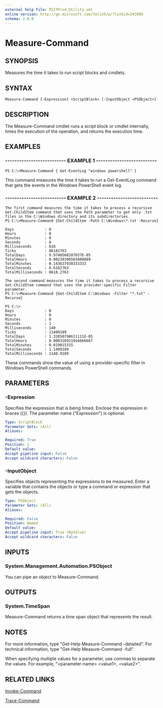 ```yaml
---
external help file: PSITPro4_Utility.xml
online version: http://go.microsoft.com/fwlink/p/?linkid=293989
schema: 2.0.0
---
```


# Measure-Command
## SYNOPSIS
Measures the time it takes to run script blocks and cmdlets.

## SYNTAX

```
Measure-Command [-Expression] <ScriptBlock> [-InputObject <PSObject>]
```

## DESCRIPTION
The Measure-Command cmdlet runs a script block or cmdlet internally, times the execution of the operation, and returns the execution time.

## EXAMPLES

### -------------------------- EXAMPLE 1 --------------------------
```
PS C:\>Measure-Command { Get-EventLog "windows powershell" }
```

This command measures the time it takes to run a Get-EventLog command that gets the events in the Windows PowerShell event log.

### -------------------------- EXAMPLE 2 --------------------------
```
The first command measures the time it takes to process a recursive Get-ChildItem command that uses the Path parameter to get only .txt files in the C:\Windows directory and its subdirectories.
PS C:\>Measure-Command {Get-ChildItem -Path C:\Windows\*.txt -Recurse}

Days              : 0
Hours             : 0
Minutes           : 0
Seconds           : 8
Milliseconds      : 618
Ticks             : 86182763
TotalDays         : 9.9748568287037E-05
TotalHours        : 0.00239396563888889
TotalMinutes      : 0.143637938333333
TotalSeconds      : 8.6182763
TotalMilliseconds : 8618.2763

The second command measures the time it takes to process a recursive Get-ChildItem command that uses the provider-specific Filter parameter.
PS C:\>Measure-Command {Get-ChildItem C:\Windows -Filter "*.txt" -Recurse}

PS C:\>
Days              : 0
Hours             : 0
Minutes           : 0
Seconds           : 1
Milliseconds      : 140
Ticks             : 11409189
TotalDays         : 1.32050798611111E-05
TotalHours        : 0.000316921916666667
TotalMinutes      : 0.019015315
TotalSeconds      : 1.1409189
TotalMilliseconds : 1140.9189
```

These commands show the value of using a provider-specific filter in Windows PowerShell commands.

## PARAMETERS

### -Expression
Specifies the expression that is being timed.
Enclose the expression in braces ({}).
The parameter name ("Expression") is optional.

```yaml
Type: ScriptBlock
Parameter Sets: (All)
Aliases: 

Required: True
Position: 1
Default value: 
Accept pipeline input: False
Accept wildcard characters: False
```

### -InputObject
Specifies objects representing the expressions to be measured.
Enter a variable that contains the objects or type a command or expression that gets the objects.

```yaml
Type: PSObject
Parameter Sets: (All)
Aliases: 

Required: False
Position: Named
Default value: 
Accept pipeline input: True (ByValue)
Accept wildcard characters: False
```

## INPUTS

### System.Management.Automation.PSObject
You can pipe an object to Measure-Command.

## OUTPUTS

### System.TimeSpan
Measure-Command returns a time span object that represents the result.

## NOTES
For more information, type "Get-Help Measure-Command -detailed".
For technical information, type "Get-Help Measure-Command -full".

When specifying multiple values for a parameter, use commas to separate the values.
For example, "\<parameter-name\> \<value1\>, \<value2\>".

## RELATED LINKS

[Invoke-Command](00000000-0000-0000-0000-000000000000)

[Trace-Command](db7c9374-998e-44c3-ad94-e0445176cf7b)

